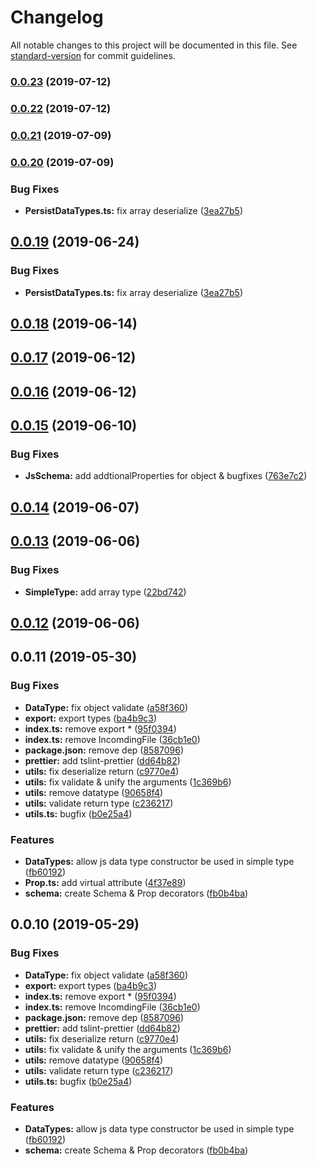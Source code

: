 # Changelog

All notable changes to this project will be documented in this file. See [standard-version](https://github.com/conventional-changelog/standard-version) for commit guidelines.

### [0.0.23](https://github.com/vcwen/luren-schema/compare/v0.0.22...v0.0.23) (2019-07-12)



### [0.0.22](https://github.com/vcwen/luren-schema/compare/v0.0.21...v0.0.22) (2019-07-12)



### [0.0.21](https://github.com/vcwen/luren-schema/compare/v0.0.20...v0.0.21) (2019-07-09)



### [0.0.20](https://github.com/vcwen/luren-schema/compare/v0.0.15...v0.0.20) (2019-07-09)


### Bug Fixes

* **PersistDataTypes.ts:** fix array deserialize ([3ea27b5](https://github.com/vcwen/luren-schema/commit/3ea27b5))



<a name="0.0.19"></a>
## [0.0.19](https://github.com/vcwen/luren-schema/compare/v0.0.18...v0.0.19) (2019-06-24)


### Bug Fixes

* **PersistDataTypes.ts:** fix array deserialize ([3ea27b5](https://github.com/vcwen/luren-schema/commit/3ea27b5))



<a name="0.0.18"></a>
## [0.0.18](https://github.com/vcwen/luren-schema/compare/v0.0.17...v0.0.18) (2019-06-14)



<a name="0.0.17"></a>
## [0.0.17](https://github.com/vcwen/luren-schema/compare/v0.0.15...v0.0.17) (2019-06-12)



<a name="0.0.16"></a>
## [0.0.16](https://github.com/vcwen/luren-schema/compare/v0.0.15...v0.0.16) (2019-06-12)



<a name="0.0.15"></a>
## [0.0.15](https://github.com/vcwen/luren-schema/compare/v0.0.14...v0.0.15) (2019-06-10)


### Bug Fixes

* **JsSchema:** add addtionalProperties for object & bugfixes ([763e7c2](https://github.com/vcwen/luren-schema/commit/763e7c2))



<a name="0.0.14"></a>
## [0.0.14](https://github.com/vcwen/luren-schema/compare/v0.0.13...v0.0.14) (2019-06-07)



<a name="0.0.13"></a>
## [0.0.13](https://github.com/vcwen/luren-schema/compare/v0.0.12...v0.0.13) (2019-06-06)


### Bug Fixes

* **SimpleType:** add array type ([22bd742](https://github.com/vcwen/luren-schema/commit/22bd742))



<a name="0.0.12"></a>
## [0.0.12](https://github.com/vcwen/luren-schema/compare/v0.0.11...v0.0.12) (2019-06-06)



<a name="0.0.11"></a>
## 0.0.11 (2019-05-30)


### Bug Fixes

* **DataType:** fix object validate ([a58f360](https://github.com/vcwen/luren-schema/commit/a58f360))
* **export:** export types ([ba4b9c3](https://github.com/vcwen/luren-schema/commit/ba4b9c3))
* **index.ts:** remove export * ([95f0394](https://github.com/vcwen/luren-schema/commit/95f0394))
* **index.ts:** remove IncomdingFile ([36cb1e0](https://github.com/vcwen/luren-schema/commit/36cb1e0))
* **package.json:** remove dep ([8587096](https://github.com/vcwen/luren-schema/commit/8587096))
* **prettier:** add tslint-prettier ([dd64b82](https://github.com/vcwen/luren-schema/commit/dd64b82))
* **utils:** fix deserialize return ([c9770e4](https://github.com/vcwen/luren-schema/commit/c9770e4))
* **utils:** fix validate & unify the arguments ([1c369b6](https://github.com/vcwen/luren-schema/commit/1c369b6))
* **utils:** remove datatype ([90658f4](https://github.com/vcwen/luren-schema/commit/90658f4))
* **utils:** validate return type ([c236217](https://github.com/vcwen/luren-schema/commit/c236217))
* **utils.ts:** bugfix ([b0e25a4](https://github.com/vcwen/luren-schema/commit/b0e25a4))


### Features

* **DataTypes:** allow js data type constructor be used in simple type ([fb60192](https://github.com/vcwen/luren-schema/commit/fb60192))
* **Prop.ts:** add virtual attribute ([4f37e89](https://github.com/vcwen/luren-schema/commit/4f37e89))
* **schema:** create Schema & Prop decorators ([fb0b4ba](https://github.com/vcwen/luren-schema/commit/fb0b4ba))



<a name="0.0.10"></a>
## 0.0.10 (2019-05-29)


### Bug Fixes

* **DataType:** fix object validate ([a58f360](https://github.com/vcwen/luren-schema/commit/a58f360))
* **export:** export types ([ba4b9c3](https://github.com/vcwen/luren-schema/commit/ba4b9c3))
* **index.ts:** remove export * ([95f0394](https://github.com/vcwen/luren-schema/commit/95f0394))
* **index.ts:** remove IncomdingFile ([36cb1e0](https://github.com/vcwen/luren-schema/commit/36cb1e0))
* **package.json:** remove dep ([8587096](https://github.com/vcwen/luren-schema/commit/8587096))
* **prettier:** add tslint-prettier ([dd64b82](https://github.com/vcwen/luren-schema/commit/dd64b82))
* **utils:** fix deserialize return ([c9770e4](https://github.com/vcwen/luren-schema/commit/c9770e4))
* **utils:** fix validate & unify the arguments ([1c369b6](https://github.com/vcwen/luren-schema/commit/1c369b6))
* **utils:** remove datatype ([90658f4](https://github.com/vcwen/luren-schema/commit/90658f4))
* **utils:** validate return type ([c236217](https://github.com/vcwen/luren-schema/commit/c236217))
* **utils.ts:** bugfix ([b0e25a4](https://github.com/vcwen/luren-schema/commit/b0e25a4))


### Features

* **DataTypes:** allow js data type constructor be used in simple type ([fb60192](https://github.com/vcwen/luren-schema/commit/fb60192))
* **schema:** create Schema & Prop decorators ([fb0b4ba](https://github.com/vcwen/luren-schema/commit/fb0b4ba))
